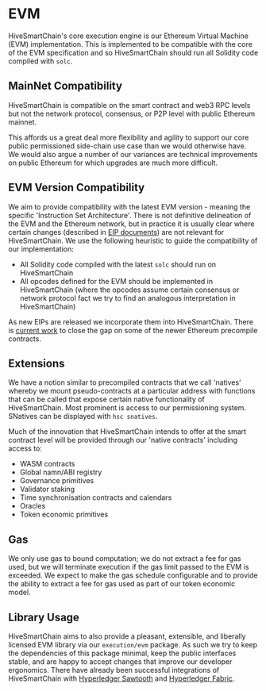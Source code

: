 # EVM

HiveSmartChain's core execution engine is our Ethereum Virtual Machine (EVM) implementation. This is implemented to be compatible with the core of the EVM specification 
and so HiveSmartChain should run all Solidity code compiled with `solc`.

## MainNet Compatibility

HiveSmartChain is compatible on the smart contract and web3 RPC levels but not the network protocol, consensus, or P2P level with public Ethereum mainnet.

This affords us a great deal more flexibility and agility to support our core public permissioned side-chain use case than we would otherwise have. 
We would also argue a number of our variances are technical improvements on public Ethereum for which upgrades are much more difficult.

## EVM Version Compatibility

We aim to provide compatibility with the latest EVM version - meaning the specific 'Instruction Set Architecture'. There is not definitive delineation of the EVM
and the Ethereum network, but in practice it is usually clear where certain changes (described in [EIP documents](https://github.com/ethereum/EIPs)) are not relevant for HiveSmartChain. 
We use the following heuristic to guide the compatibility of our implementation:

- All Solidity code compiled with the latest `solc` should run on HiveSmartChain
- All opcodes defined for the EVM should be implemented in HiveSmartChain (where the opcodes assume certain consensus or network protocol fact we try to find an analogous interpretation in HiveSmartChain)

As new EIPs are released we incorporate them into HiveSmartChain. There is [current work](https://github.com/klyed/hivesmartchain/issues/1240) to close the gap on some of the newer 
Ethereum precompile contracts.

## Extensions

We have a notion similar to precompiled contracts that we call 'natives' whereby we mount pseudo-contracts at a particular address with functions that can be called that expose
certain native functionality of HiveSmartChain. Most prominent is access to our permissioning system. SNatives can be displayed with `hsc snatives`.

Much of the innovation that HiveSmartChain intends to offer at the smart contract level will be provided through our 'native contracts' including access to:

- WASM contracts
- Global namn/ABI registry
- Governance primitives
- Validator staking
- Time synchronisation contracts and calendars
- Oracles
- Token economic primitives

## Gas

We only use gas to bound computation; we do not extract a fee for gas used, but we will terminate execution if the gas limit passed to the EVM is exceeded. 
We expect to make the gas schedule configurable and to provide the ability to extract a fee for gas used as part of our token economic model.

## Library Usage

HiveSmartChain aims to also provide a pleasant, extensible, and liberally licensed EVM library via our `execution/evm` package. As such we try to keep the dependencies of this package minimal, 
keep the public interfaces stable, and are happy to accept changes that improve our developer ergonomics. There have already been successful integrations of HiveSmartChain with 
[Hyperledger Sawtooth](https://github.com/hyperledger/sawtooth-seth) and [Hyperledger Fabric](https://github.com/hyperledger/fabric-chaincode-evm). 
